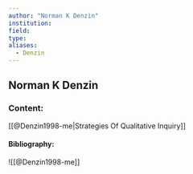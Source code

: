 ```yaml
---
author: "Norman K Denzin"
institution:
field:
type:
aliases:
  - Denzin
---
```


## Norman K Denzin

### Content:
[[@Denzin1998-me|Strategies Of Qualitative Inquiry]]

#### Bibliography:

![[@Denzin1998-me]]